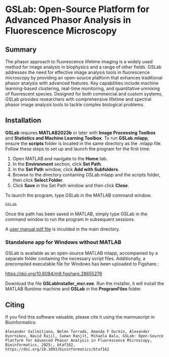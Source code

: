 # GSLab: Open-Source Platform for Advanced Phasor Analysis in Fluorescence Microscopy

## Summary

The phasor approach to fluorescence lifetime imaging is a widely used method for image analysis in biophysics and a range of other fields. GSLab addresses the need for effective image analysis tools in fluorescence microscopy by providing an open-source platform that enhances traditional phasor analysis with advanced features. Key capabilities include machine learning-based clustering, real-time monitoring, and quantitative unmixing of fluorescent species. Designed for both commercial and custom systems, GSLab provides researchers with comprehensive lifetime and spectral phasor image analysis tools to tackle complex biological problems.

## Installation

**GSLab** requires **MATLAB2023b** or later with **Image Processing Toolbox** and **Statistics and Machine Learning Toolbox**. To run **GSLab.mlapp**, ensure the **scripts** folder is located in the same directory as the .mlapp file. Follow these steps to set up and launch the program for the first time:
1.	Open MATLAB and navigate to the **Home** tab.
2.	In the **Environment** section, click **Set Path**.
3.	In the **Set Path** window, click **Add with Subfolders**.
4.	Browse to the directory containing GSLab.mlapp and the scripts folder, then click **Select Folder**.
5.	Click **Save** in the Set Path window and then click **Close**.
  
To launch the program, type GSLab in the MATLAB command window.
```
GSLab
```
Once the path has been saved in MATLAB, simply type GSLab in the command window to run the program in subsequent sessions.

A [user manual pdf file](GSLab_Manual.pdf) is inculded in the main directory. 

### Standalone app for Windows without MATLAB

GSLab is available as an open-source MATLAB mlapp, accompanied by a separate folder containing the necessary script files. Additionally, a precompiled executable file for Windows has been uploaded to Figshare.:

https://doi.org/10.6084/m9.figshare.28655276

Download the file **GSLabInstaller_mcr.exe**. Run the installer, it will install the MATLAB Runtime machine and **GSLab** in the **ProgramFiles** folder. 



## Citing
If you find this software valuable, please cite it using the mannuscript in Bioinformatics:
```
Alexander Vallmitjana, Belén Torrado, Amanda F Durkin, Alexander Dvornikov, Navid Rajil, Suman Ranjit, Mihaela Balu, GSLab: Open-Source Platform for Advanced Phasor Analysis in Fluorescence Microscopy, Bioinformatics, 2025;, btaf162, https://doi.org/10.1093/bioinformatics/btaf162
```
